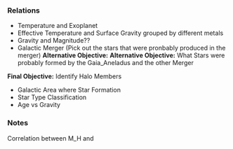 ### Relations
- Temperature and Exoplanet
- Effective Temperature and Surface Gravity grouped by different metals
- Gravity and Magnitude??
- Galactic Merger (Pick out the stars that were pronbably produced in the merger)
**Alternative Objective:**
**Alternative Objective:** What Stars were probably formed by the Gaia_Aneladus and the other Merger

**Final Objective:** Identify Halo Members
- Galactic Area where Star Formation
- Star Type Classification
- Age vs Gravity


### Notes
Correlation between M_H and

